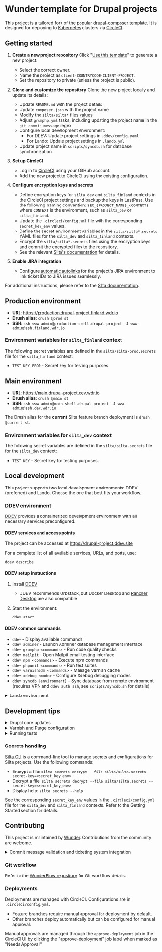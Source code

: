 # Wunder template for Drupal projects

This project is a tailored fork of the popular [drupal-composer template](https://github.com/drupal-composer/drupal-project). It is designed for deploying to [Kubernetes](https://kubernetes.io/) clusters via [CircleCI](https://circleci.com/).

## Getting started

1. **Create a new project repository**
   Click "[Use this template](https://github.com/wunderio/drupal-project/generate)" to generate a new project:
   - Select the correct owner.
   - Name the project as `client-COUNTRYCODE-CLIENT-PROJECT`.
   - Set the repository to private (unless the project is public).

2. **Clone and customize the repository**
   Clone the new project locally and update its details:
   - Update `README.md` with the project details
   - Update `composer.json` with the project name
   - Modify the `silta/silta*` files [values](https://github.com/wunderio/charts/blob/master/drupal/values.yaml)
   - Adjust `grumphp.yml` tasks, including updating the project name in the `git_commit_message` regex
   - Configure local development environment:
     - For DDEV: Update project settings in `.ddev/config.yaml`
     - For Lando: Update project settings in `.lando.yml`
   - Update project name in `scripts/syncdb.sh` for database synchronization

3. **Set up CircleCI**
   - Log in to [CircleCI](https://app.circleci.com/) using your GitHub account.
   - Add the new project to CircleCI using the existing configuration.

4. **Configure encryption keys and secrets**
   - Define encryption keys for `silta_dev` and `silta_finland` contexts in the CircleCI project settings and backup the keys in LastPass. Use the following naming convention: `SEC_{PROJECT_NAME}_{CONTEXT}` where `CONTEXT` is the environment, such as `silta_dev` or `silta_finland`.
   - Update the `.circleci/config.yml` file with the corresponding `secret_key_env` values.
   - Define the secret environment variables in the `silta/silta*.secrets` YAML files for the `silta_dev` and `silta_finland` contexts.
   - Encrypt the `silta/silta*.secrets` files using the encryption keys and commit the encrypted files to the repository.
   - See the relevant [Silta's documentation](https://wunderio.github.io/silta/docs/encrypting-sensitive-configuration/#using-a-custom-encryption-key) for details.

5. **Enable JIRA integration**
   - Configure [automatic autolinks](https://docs.github.com/en/get-started/writing-on-github/working-with-advanced-formatting/autolinked-references-and-urls#custom-autolinks-to-external-resources) for the project's JIRA environment to link ticket IDs to JIRA issues seamlessly.

For additional instructions, please refer to the [Silta documentation](https://github.com/wunderio/silta).

## Production environment

- **URL**: <https://production.drupal-project.finland.wdr.io>
- **Drush alias**: `drush @prod st`
- **SSH**: `ssh www-admin@production-shell.drupal-project -J www-admin@ssh.finland.wdr.io`

### Environment variables for `silta_finland` context

The following secret variables are defined in the `silta/silta-prod.secrets` file for the `silta_finland` context:

- `TEST_KEY_PROD` - Secret key for testing purposes.

## Main environment

- **URL**: <https://main.drupal-project.dev.wdr.io>
- **Drush alias**: `drush @main st`
- **SSH**: `ssh www-admin@main-shell.drupal-project -J www-admin@ssh.dev.wdr.io`

The Drush alias for the **current** Silta feature branch deployment is `drush @current st`.

### Environment variables for `silta_dev` context

The following secret variables are defined in the `silta/silta.secrets` file for the `silta_dev` context:

- `TEST_KEY` - Secret key for testing purposes.

## Local development

This project supports two local development environments: DDEV (preferred) and Lando. Choose the one that best fits your workflow.

### DDEV environment

[DDEV](https://ddev.com/get-started/) provides a containerized development environment with all necessary services preconfigured.

#### DDEV services and access points

The project can be accessed at <https://drupal-project.ddev.site>

For a complete list of all available services, URLs, and ports, use:

```bash
ddev describe
```

#### DDEV setup instructions

1. Install [DDEV](https://ddev.com/get-started/)
   - DDEV recommends Orbstack, but Docker Desktop and [Rancher Desktop](https://rancherdesktop.io/) are also compatible
2. Start the environment:

   ```bash
   ddev start
   ```

#### DDEV common commands

- `ddev` - Display available commands
- `ddev adminer` - Launch Adminer database management interface
- `ddev grumphp <commands>` - Run code quality checks
- `ddev mailpit` - Open Mailpit email testing interface
- `ddev npm <commands>` - Execute npm commands
- `ddev phpunit <commands>` - Run test suites
- `ddev varnishadm <commands>` - Manage Varnish cache
- `ddev xdebug <mode>` - Configure Xdebug debugging modes
- `ddev syncdb [environment]` - Sync database from remote environment (requires VPN and `ddev auth ssh`, see `scripts/syncdb.sh` for details)

<details>
<summary>Lando environment</summary>

### Lando environment

[Lando](https://docs.lando.dev/) offers another containerized development option with a focus on simplicity and flexibility.

#### Lando services and access points

| Service | Description | Access |
|---------|-------------|---------|
| Web server | Primary web service | <https://drupal-project.lndo.site> |
| Adminer | Database management via [docker-adminer](https://github.com/dehy/docker-adminer) | <http://adminer.drupal-project.lndo.site> |
| Elasticsearch | Search functionality via Elasticsearch (uncomment in `.lando.yml` to enable) | <http://localhost:9200> or <http://elasticsearch.lndo.site> |
| Kibana | Elasticsearch visualization (uncomment in `.lando.yml` to enable) | <http://localhost:5601> or <http://kibana.lndo.site> |
| Mailpit | Email testing via [Mailpit](https://mailpit.axllent.org/) | <http://mail.lndo.site> |
| Varnish | Caching via Varnish | <https://varnish.drupal-project.lndo.site> |
| Drush | Drupal CLI tool | `lando drush @local st` |
| SSH | Container shell access | `lando ssh (-s <service>)` |
| Node | JavaScript tooling | Included in web container |
| Chrome | Browser testing via [selenium/standalone-chrome](https://hub.docker.com/r/selenium/standalone-chrome/) | Available in web container |

#### Lando setup instructions

1. Install [Lando](https://github.com/lando/lando/releases)
2. Start the environment:

   ```bash
   lando start
   ```

#### Lando common commands

- `lando` - Display available commands
- `lando drupal <arguments>` - Run Drupal core scripts
- `lando grumphp <commands>` - Run code quality checks
- `lando npm <commands>` - Execute npm commands
- `lando phpunit <commands>` - Run test suites
- `lando varnishadm <commands>` - Manage Varnish cache
- `lando xdebug <mode>` - Configure Xdebug debugging modes
- `lando syncdb [environment]` - Sync database from remote environment (requires VPN, see `scripts/syncdb.sh` for details)

</details>

## Development tips

<details>
<summary>Drupal core updates</summary>

### Drupal core updates

- [Updating Drupal core](https://www.drupal.org/docs/updating-drupal/updating-drupal-core-via-composer).
- [Altering scaffold files](https://www.drupal.org/docs/develop/using-composer/using-drupals-composer-scaffold#toc_4) (e.g., `robots.txt`, `.htaccess`).

</details>

<details>
<summary>Varnish and Purge configuration</summary>

### Varnish and Purge configuration

1. **Enable Varnish:**
   - Uncomment the Varnish configuration in `.lando.yml` under `services → varnish` and `proxy → varnish`.
   - Run `lando rebuild -y`.

2. **Basic installation profile configuration:**
   - Install the `basic` profile: `lando drush si basic -y`.
   - This sets up Purge and Varnish Purge out of the box.

3. **Configuration for installed sites:**
   - Enable the required modules:

     ```bash
     lando drush en purge purge_drush purge_processor_lateruntime purge_queuer_coretags purge_tokens purge_ui varnish_purger varnish_purge_tags -y
     ```

   - Set a value for **Browser and proxy cache maximum age** in `admin/config/development/performance`.
   - Navigate to `/admin/config/development/performance/purge`, click **Add purger**, and select **Varnish Purger**:
     - **Name:** "Varnish Purger"
     - **Headers:** `Cache-Tags`: `[invalidation:expression]`
     - Save the configuration.
   - Export the configuration:

     ```bash
     lando drush cex -y
     ```

   - Find the purger ID in the exported `varnish_purger.settings.<PURGER_ID>.yml` file.
   - Update `web/sites/default/settings.php`:
     - Replace all occurrences of `varnish_purger.settings.<OLD_ID>` with the new purger ID.
   - Clear the cache:

     ```bash
     lando drush cr
     ```

   Varnish should now be configured to handle caching and purging when content is updated.

**Note:** The default Purge setup uses the `purge_processor_lateruntime` module, which empties the purge queue during page requests. This works well for most sites needing immediate cache clearing.
</details>

<details>
<summary>Running tests</summary>

### Running tests

The [PHPUnit](https://phpunit.de/) test framework is predefined in this project. See `phpunit.xml` for details. A minified `web/modules/custom/phpunit_example` module from the [examples module](https://www.drupal.org/project/examples) is included for learning purposes.

#### Testing examples

Use `lando phpunit` to run PHPUnit commands:

- Run one test class: `lando phpunit path/to/your/class/file.php`
- List groups: `lando phpunit --list-groups`
- Run all tests in a particular group: `lando phpunit --group Groupname`
</details>

### Secrets handling

[Silta CLI](https://github.com/wunderio/silta-cli) is a command-line tool to manage secrets and configurations for Silta projects. Use the following commands:

- Encrypt a file: `silta secrets encrypt --file silta/silta.secrets --secret-key=<secret_key_env>`
- Decrypt a file: `silta secrets decrypt --file silta/silta.secrets --secret-key=<secret_key_env>`
- Display help: `silta secrets --help`

See the corresponding `secret_key_env` values in the `.circleci/config.yml` file for the `silta_dev` and `silta_finland` contexts. Refer to the Getting Started section for details.

## Contributing

This project is maintained by [Wunder](https://wunder.io/). Contributions from the community are welcome.

<details>
<summary>Commit message validation and ticketing system integration</summary>

### Commit message validation and ticketing system integration

We follow the [Conventional Commits](https://www.conventionalcommits.org/en/v1.0.0/) specification for commit messages, with an additional requirement for ticket IDs. Each commit message must include a valid ticket ID (except for merge commits) and follow the conventional commits format:

```bash
[PROJECTKEY-123]: (feat) Add new feature description

- Detailed change description
- Another relevant detail

Refs: file1.ext, file2.ext
```

Types include (used within parentheses):

- feat: New feature (correlates with MINOR in semantic versioning)
- fix: Bug fix (correlates with PATCH in semantic versioning)
- docs: Documentation changes
- style: Changes not affecting code meaning
- refactor: Code changes neither fixing bugs nor adding features
- perf: Performance improvements
- test: Adding or correcting tests
- build: Build system or dependency changes
- ci: CI configuration changes
- chore: Other changes not modifying src or test files

Breaking changes must be indicated by appending a ! after the type/scope or including "BREAKING CHANGE:" in the footer.

Ticket ID formats:

- JIRA: `[PROJECTKEY-123]: (type) Description`
- GitHub: `GH-123: (type) Description`

We leverage [autolinked references](https://docs.github.com/en/get-started/writing-on-github/working-with-advanced-formatting/autolinked-references-and-urls) to automatically convert ticket IDs into clickable links for easy navigation. This enhances traceability and accessibility across platforms.

Validation rules are implemented via the GrumPHP `git_commit_message` component. See `grumphp.yml` for configuration details.
</details>

### Git workflow

Refer to the [WunderFlow repository](https://github.com/wunderio/WunderFlow) for Git workflow details.

### Deployments

Deployments are managed with CircleCI. Configurations are in `.circleci/config.yml`.

- Feature branches require manual approval for deployment by default.
- Other branches deploy automatically but can be configured for manual approval.

Manual approvals are managed through the `approve-deployment` job in the CircleCI UI by clicking the "approve-deployment" job label when marked as "Needs Approval."
